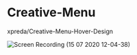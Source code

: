 # Creative-Menu
xpreda/Creative-Menu-Hover-Design

![Screen Recording (15 07 2020 12-04-38)](https://user-images.githubusercontent.com/54906000/87532151-641bde80-c69b-11ea-8b4c-dad6f8a90270.gif)

